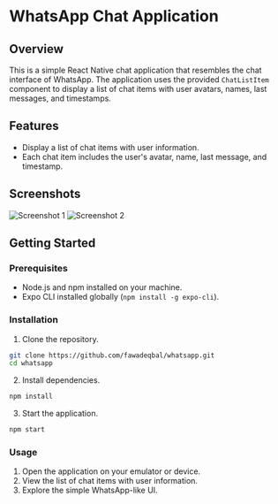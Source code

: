 # WhatsApp Chat Application

## Overview

This is a simple React Native chat application that resembles the chat interface of WhatsApp. The application uses the provided `ChatListItem` component to display a list of chat items with user avatars, names, last messages, and timestamps.

## Features

- Display a list of chat items with user information.
- Each chat item includes the user's avatar, name, last message, and timestamp.

## Screenshots

![Screenshot 1](path/to/screenshot1.png)
![Screenshot 2](path/to/screenshot2.png)

## Getting Started

### Prerequisites

- Node.js and npm installed on your machine.
- Expo CLI installed globally (`npm install -g expo-cli`).

### Installation

1. Clone the repository.

```bash
git clone https://github.com/fawadeqbal/whatsapp.git
cd whatsapp
```

2. Install dependencies.

```bash
npm install
```
3. Start the application.

```bash
npm start
```

### Usage
1. Open the application on your emulator or device.
2. View the list of chat items with user information.
3. Explore the simple WhatsApp-like UI.
